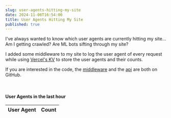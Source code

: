 ```yaml
---
slug: user-agents-hitting-my-site
date: 2024-11-06T16:54:00
title: User Agents Hitting My Site
published: true
---
```


I've always wanted to know which user agents are currently hitting my site... Am I getting crawled? Are ML bots sifting through my site?

I added some middleware to my site to log the user agent of every request while using [Vercel's KV](https://vercel.com/docs/concepts/kv) to store the user agents and their counts.

If you are interested in the code, the [middleware](https://github.com/PaulKinlan/paul.kinlan.me/blob/main/middleware.ts) and the [api](https://github.com/PaulKinlan/paul.kinlan.me/blob/main/api/user-agents.ts) are both on GitHub.

<br>
<h4>User Agents in the last hour</h4>

<table>
<thead>
  <th>User Agent</th>
  <th>Count</th>
  </thead>
  <tbody id="user-agents">
  <tbody>
</table>

<script type="module">
  const render = async (data) => {
    const userAgents = document.getElementById("user-agents");
    userAgents.innerHTML = "";
    const response = await fetch('/api/user-agents.ts');
    const userAgentData = await response.json();

    userAgentData.forEach(item => {
      const row = document.createElement("tr");

      const ua = document.createElement("td");
      const count = document.createElement("td");
      ua.innerText = item[0];
      count.innerText = item[1];
      row.appendChild(ua);
      row.appendChild(count);
      userAgents.appendChild(row);
    });
  };

  render();

  setInterval(() => {
    render();
  }, 5000);
</script>